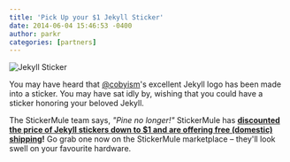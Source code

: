 ```yaml
---
title: 'Pick Up your $1 Jekyll Sticker'
date: 2014-06-04 15:46:53 -0400
author: parkr
categories: [partners]
---
```


![Jekyll Sticker](/img/jekyll-sticker.png)

You may have heard that [@cobyism](https://github.com/cobyism)'s excellent
Jekyll logo has been made into a sticker. You may have sat idly by, wishing
that you could have a sticker honoring your beloved Jekyll.

The StickerMule team says, *"Pine no longer!"* StickerMule has **[discounted the
price of Jekyll stickers down to $1 and are offering free (domestic)
shipping](https://www.stickermule.com/marketplace/825-jekyll-stickers)!**
Go grab one now on the StickerMule marketplace – they'll look
swell on your favourite hardware.

